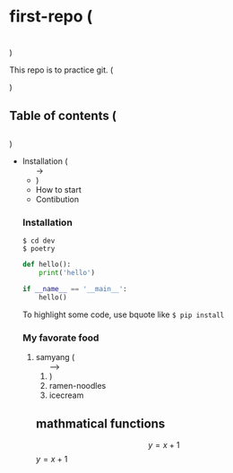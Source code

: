# first-repo (<h1></h1>)

This repo is to practice git. (<p></p>)

## Table of contents (<h2></h2>)

- Installation (<ul> -> <li>)
- How to start
- Contibution

### Installation

```shell
$ cd dev
$ poetry
```

```python
def hello():
    print('hello')

if __name__ == '__main__':
    hello()

```    

To highlight some code, use bquote like `$ pip install `

### My favorate food

1. samyang (<ol> --> <li>)
2. ramen-noodles
3. icecream

## mathmatical functions

$$y = x+1$$
$y = x+1$
